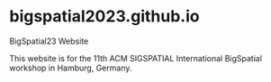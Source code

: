 # bigspatial2023.github.io
 BigSpatial23 Website

This website is for the 11th ACM SIGSPATIAL International BigSpatial workshop in Hamburg, Germany.
